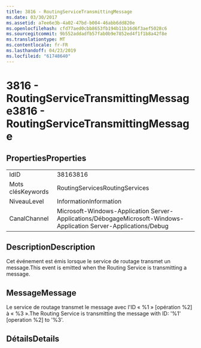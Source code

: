 ```yaml
---
title: 3816 - RoutingServiceTransmittingMessage
ms.date: 03/30/2017
ms.assetid: a7ee6e3b-4a02-47bd-b004-46abb6dd820e
ms.openlocfilehash: cfd77aed0cbb8653fb194b11b16d6f3aef5028c6
ms.sourcegitcommit: 9b552addadfb57fab0b9e7852ed4f1f1b8a42f8e
ms.translationtype: MT
ms.contentlocale: fr-FR
ms.lasthandoff: 04/23/2019
ms.locfileid: "61748640"
---
```

# <a name="3816---routingservicetransmittingmessage"></a><span data-ttu-id="0c2fe-102">3816 - RoutingServiceTransmittingMessage</span><span class="sxs-lookup"><span data-stu-id="0c2fe-102">3816 - RoutingServiceTransmittingMessage</span></span>
## <a name="properties"></a><span data-ttu-id="0c2fe-103">Properties</span><span class="sxs-lookup"><span data-stu-id="0c2fe-103">Properties</span></span>  
  
|||  
|-|-|  
|<span data-ttu-id="0c2fe-104">Id</span><span class="sxs-lookup"><span data-stu-id="0c2fe-104">ID</span></span>|<span data-ttu-id="0c2fe-105">3816</span><span class="sxs-lookup"><span data-stu-id="0c2fe-105">3816</span></span>|  
|<span data-ttu-id="0c2fe-106">Mots clés</span><span class="sxs-lookup"><span data-stu-id="0c2fe-106">Keywords</span></span>|<span data-ttu-id="0c2fe-107">RoutingServices</span><span class="sxs-lookup"><span data-stu-id="0c2fe-107">RoutingServices</span></span>|  
|<span data-ttu-id="0c2fe-108">Niveau</span><span class="sxs-lookup"><span data-stu-id="0c2fe-108">Level</span></span>|<span data-ttu-id="0c2fe-109">Information</span><span class="sxs-lookup"><span data-stu-id="0c2fe-109">Information</span></span>|  
|<span data-ttu-id="0c2fe-110">Canal</span><span class="sxs-lookup"><span data-stu-id="0c2fe-110">Channel</span></span>|<span data-ttu-id="0c2fe-111">Microsoft-Windows-Application Server-Applications/Débogage</span><span class="sxs-lookup"><span data-stu-id="0c2fe-111">Microsoft-Windows-Application Server-Applications/Debug</span></span>|  
  
## <a name="description"></a><span data-ttu-id="0c2fe-112">Description</span><span class="sxs-lookup"><span data-stu-id="0c2fe-112">Description</span></span>  
 <span data-ttu-id="0c2fe-113">Cet événement est émis lorsque le service de routage transmet un message.</span><span class="sxs-lookup"><span data-stu-id="0c2fe-113">This event is emitted when the Routing Service is transmitting a message.</span></span>  
  
## <a name="message"></a><span data-ttu-id="0c2fe-114">Message</span><span class="sxs-lookup"><span data-stu-id="0c2fe-114">Message</span></span>  
 <span data-ttu-id="0c2fe-115">Le service de routage transmet le message avec l'ID « %1 » [opération %2] à « %3 ».</span><span class="sxs-lookup"><span data-stu-id="0c2fe-115">The Routing Service is transmitting the message with ID: '%1' [operation %2] to '%3'.</span></span>  
  
## <a name="details"></a><span data-ttu-id="0c2fe-116">Détails</span><span class="sxs-lookup"><span data-stu-id="0c2fe-116">Details</span></span>
